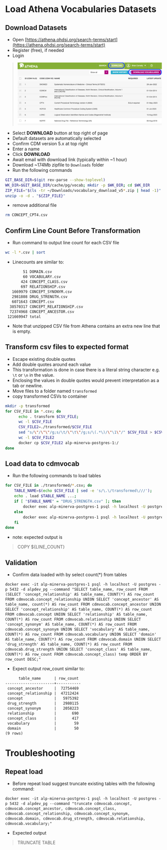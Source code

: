 # Load Athena Vocabularies Datasets

## Download Datasets
- Open [https://athena.ohdsi.org/search-terms/start](https://athena.ohdsi.org/search-terms/start)
- Register (free), if needed
- Login

> ![](../images/vocab/AthenaDownload.png)

- Select **DOWNLOAD** button at top right of page
- Default datasets are automatically selected
- Confirm CDM version 5.x at top right
- Enter a name
- Click **DOWNLOAD**
- Await email with download link (typically within ~1 hour)
- Download ~174Mb zipfile to `Downloads` folder
- Run the following commands
```bash
GIT_BASE_DIR=$(git rev-parse --show-toplevel)
WK_DIR=$GIT_BASE_DIR/cache/pg/vocab; mkdir -p $WK_DIR; cd $WK_DIR
ZIP_FILE="$(ls -tr ~/Downloads/vocabulary_download_v5*.zip | head -1)"
unzip -o -d . "${ZIP_FILE}"
```
- remove additional file
```bash
rm CONCEPT_CPT4.csv
```

## Confirm Line Count Before Transformation
- Run command to output line count for each CSV file 
```bash
wc -l *.csv | sort
```
- Linecounts are similar to:
```
        51 DOMAIN.csv
        60 VOCABULARY.csv
       424 CONCEPT_CLASS.csv
       697 RELATIONSHIP.csv
   1669979 CONCEPT_SYNONYM.csv
   2981808 DRUG_STRENGTH.csv
   6071643 CONCEPT.csv
  38570317 CONCEPT_RELATIONSHIP.csv
  72374968 CONCEPT_ANCESTOR.csv
 121669947 total
```
- Note that unzipped CSV file from Athena contains an extra new line that is empty.

## Transform csv files to expected format
- Escape existing double quotes
- Add double quotes around each value
- This transformation is done in case there is a literal string character e.g. `\t` or `\n` in the value.
- Enclosing the values in double quotes would prevent interpretation as a tab or newline.
- Move files to a folder named `transformed`
- copy transformed CSVs to container
```bash
mkdir -p transformed
for CSV_FILE in *.csv; do 
      echo . transform $CSV_FILE; 
      wc -l $CSV_FILE
      CSV_FILE2=./transformed/$CSV_FILE
      sed "s/\"/\"\"/g;s/\t/\"\t\"/g;s/\(.*\)/\"\1\"/" $CSV_FILE > $CSV_FILE2; 
      wc -l $CSV_FILE2
      docker cp $CSV_FILE2 alp-minerva-postgres-1:/
done
```

## Load data to cdmvocab
- Run the following commands to load tables
```bash
for CSV_FILE in ./transformed/*.csv; do
	TABLE_NAME=$(echo $CSV_FILE | sed -e 's/\.\/transformed\///'); 
	echo . load $TABLE_NAME ...; 
	if [ "$TABLE_NAME" = "DRUG_STRENGTH.csv" ]; then
		docker exec alp-minerva-postgres-1 psql -h localhost -U postgres -p 5432 -d alpdev_pg --command "\\copy cdmvocab.$(echo $TABLE_NAME | sed -e 's/.csv//') FROM '/${TABLE_NAME}' WITH (FORMAT CSV, HEADER, DELIMITER E'\t', FORCE_NULL (amount_value, amount_unit_concept_id, denominator_value, box_size, numerator_value, numerator_unit_concept_id, denominator_unit_concept_id), ENCODING 'UTF8', QUOTE '\"', ESCAPE E'\\\\');" 
	else
		docker exec alp-minerva-postgres-1 psql -h localhost -U postgres -p 5432 -d alpdev_pg --command "\\copy cdmvocab.$(echo $TABLE_NAME | sed -e 's/.csv//') FROM '/${TABLE_NAME}' WITH (FORMAT CSV, HEADER, DELIMITER E'\t', ENCODING 'UTF8', QUOTE '\"', ESCAPE E'\\\\');"
	fi
done
```
- note: expected output is 
> COPY ${LINE_COUNT}

## Validation
- Confirm data loaded with by select count(*) from tables
```
docker exec -it alp-minerva-postgres-1 psql -h localhost -U postgres -p 5432 -d alpdev_pg --command "SELECT table_name, row_count FROM (SELECT 'concept_relationship' AS table_name, COUNT(*) AS row_count FROM cdmvocab.concept_relationship UNION SELECT 'concept_ancestor' AS table_name, count(*) AS row_count FROM cdmvocab.concept_ancestor UNION SELECT 'concept_relationship' AS table_name, COUNT(*) AS row_count FROM cdmvocab.concept UNION SELECT 'relationship' AS table_name, COUNT(*) AS row_count FROM cdmvocab.relationship UNION SELECT 'concept_synonym' AS table_name, COUNT(*) AS row_count FROM cdmvocab.concept_synonym UNION SELECT 'vocabulary' AS table_name, COUNT(*) AS row_count FROM cdmvocab.vocabulary UNION SELECT 'domain' AS table_name, COUNT(*) AS row_count FROM cdmvocab.domain UNION SELECT 'drug_strength' AS table_name, COUNT(*) AS row_count FROM cdmvocab.drug_strength UNION SELECT 'concept_class' AS table_name, COUNT(*) AS row_count FROM cdmvocab.concept_class) temp ORDER BY row_count DESC;"
```
- Expect output row_count similar to:
```
      table_name      | row_count 
----------------------+-----------
 concept_ancestor     |  72754469
 concept_relationship |  47212424
 concept              |   5975392
 drug_strength        |   2980115
 concept_synonym      |   2058223
 relationship         |       690
 concept_class        |       417
 vocabulary           |        59
 domain               |        50
(9 rows)

```

# Troubleshooting
## Repeat load
- Before repeat load suggest truncate existing tables with the following command:
```
docker exec -it alp-minerva-postgres-1 psql -h localhost -U postgres -p 5432 -d alpdev_pg --command "truncate cdmvocab.concept, cdmvocab.concept_ancestor, cdmvocab.concept_class, cdmvocab.concept_relationship, cdmvocab.concept_synonym, cdmvocab.domain, cdmvocab.drug_strength, cdmvocab.relationship, cdmvocab.vocabulary;"
```
- Expected output
> TRUNCATE TABLE